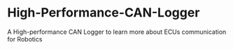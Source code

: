 # High-Performance-CAN-Logger
A High-performance CAN Logger to learn more about ECUs communication for Robotics

